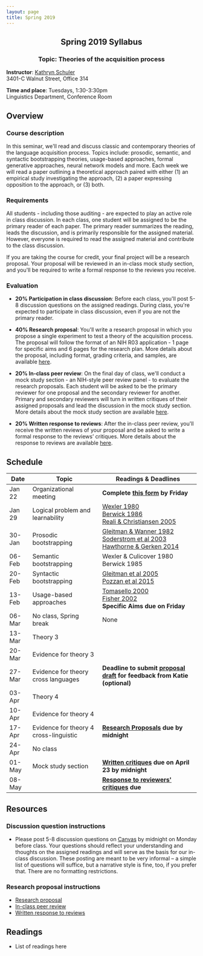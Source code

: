 ```yaml
---
layout: page
title: Spring 2019
---
```


<h2 align="center">Spring 2019 Syllabus</h2>
<h3 align="center">Topic: Theories of the acquisition process</h3>

**Instructor**: [Kathryn Schuler](http://www.kathrynschuler.com)  
3401-C Walnut Street, Office 314

**Time and place**: Tuesdays, 1:30-3:30pm   
Linguistics Department, Conference Room

## Overview

### Course description
In this seminar, we'll read and discuss classic and contemporary theories of the language acquisition process.  Topics include: prosodic, semantic, and syntactic bootstrapping theories, usage-based approaches, formal generative approaches, neural network models and more.  Each week we will read a paper outlining a theoretical approach paired with either (1) an empirical study investigating the approach, (2) a paper expressing opposition to the approach, or (3) both.

### Requirements
All students - including those auditing - are expected to play an active role in class discussion. In each class, one student will be assigned to be the primary reader of each paper.  The primary reader summarizes the reading, leads the discussion, and is primarily responsible for the assigned material.  However, everyone is required to read the assigned material and contribute to the class discussion.

If you are taking the course for credit, your final project will be a research proposal.  Your proposal will be reviewed in an in-class mock study section, and you'll be required to write a formal response to the reviews you receive.

### Evaluation

* **20% Participation in class discussion**: Before each class, you'll post 5-8 discussion questions on the assigned readings.  During class, you're expected to participate in class discussion, even if you are not the primary reader.   

* **40% Research proposal**: You'll write a research proposal in which you propose a single experiment to test a theory of the acquisition process.  The proposal will follow the format of an NIH R03 application - 1 page for specific aims and 6 pages for the research plan.  More details about the proposal, including format, grading criteria, and samples, are available [here](spring2019/research-proposal).

* **20% In-class peer review**: On the final day of class, we'll conduct a mock study section - an NIH-style peer review panel - to evaluate the research proposals.   Each student will be asked to be the primary reviewer for one proposal and the secondary reviewer for another.  Primary and secondary reviewers will turn in written critiques of their assigned proposals and lead the discussion in the mock study section.  More details about the mock study section are available [here](spring2019/research-proposal#in-class-peer-review).


* **20% Written response to reviews**: After the in-class peer review, you'll receive the written reviews of your proposal and  be asked to write a formal response to the reviews’ critiques. More details about the response to reviews are available [here](spring2019/research-proposal#written-response-to-reviews).

## Schedule

Date | Topic | Readings & **Deadlines**
 --- | --- | ---
Jan 22 | Organizational meeting | **Complete [this form]() by Friday**
Jan 29 | Logical problem and learnability | [Wexler 1980](https://drive.google.com/open?id=1uIYvQtzQaRpmVOTXcWi1tQJ8AguqnWdX)<br> [Berwick 1986](https://drive.google.com/open?id=1uAg5fDmrroko24claU0nGSbQRlq95ua1) <br> [Reali & Christiansen 2005](https://drive.google.com/open?id=1talM3Celuop6hoXUtAFYzSjBJrJ1Z8YN)
30-Jan | Prosodic bootstrapping |  [Gleitman & Wanner 1982]()<br>[Soderstrom et al 2003]()<br>[Hawthorne & Gerken 2014]()
06-Feb |  Semantic bootstrapping | Wexler & Culicover 1980<br>Berwick 1985
20-Feb | Syntactic bootstrapping |  [Gleitman et al 2005]()<br>[Pozzan et al 2015]()
 13-Feb | Usage-based approaches |  [Tomasello 2000]()<br>[Fisher 2002]()<br>**Specific Aims due on Friday**
06-Mar | No class, Spring break | None
 13-Mar | Theory 3 | 
 20-Mar | Evidence for theory 3 | 
 27-Mar | Evidence for theory cross languages |  **Deadline to submit [proposal draft](spring2018/research-proposal.html) for feedback from Katie (optional)**
 03-Apr | Theory 4 | 
 10-Apr | Evidence for theory 4 | 
17-Apr | Evidence for theory 4 cross-linguistic |  **[Research Proposals](spring2018/research-proposal.html) due by midnight**
24-Apr | No class |
 01-May | Mock study section |  **[Written critiques](spring2018/research-proposal.html#in-class-peer-review) due on April 23 by midnight**
 08-May |  |   **[Response to reviewers' critiques](spring2018/research-proposal.html#written-response-to-reviews) due**

## Resources

### Discussion question instructions

* Please post 5-8 discussion questions on [Canvas](https://canvas.upenn.edu/) by midnight on Monday before class. Your questions should reflect your understanding and thoughts on the assigned readings and will serve as the basis for our in-class discussion. These posting are meant to be very informal – a simple list of questions will suffice, but a narrative style is fine, too, if you prefer that.  There are no formatting restrictions.

### Research proposal instructions

* [Research proposal](spring2019/research-proposal.html)
* [In-class peer review](spring2019/research-proposal.html#in-class-peer-review)
* [Written response to reviews](spring2019/research-proposal.html#written-response-to-reviews)


## Readings

* List of readings here


<!--stackedit_data:
eyJoaXN0b3J5IjpbMjY3MDI4MzEwLDkwNTgwMjQxMywtMzAyMD
U0NDIyLC00MDEwODU4NDAsNDUzMzI0ODQsLTEwMDAyODg5NDMs
LTE4NzYwNzczOTUsMTc2OTE2NzAwNSwtNDgxMTIxMzQzLC0xMD
YwOTMzMjc3LC0xMDgwNDIzMTk3LDEzNjQxNTIyNTcsMTc3MTEz
OTEwNiwtMTQ1MTc4NTI5LDE0MjMzNzk3NCwtMjQyNTYzNjEzLC
0xMzg3NzQ1OTksLTQwNjgzOTk3NSwtMjAyMzMzNTA0OV19
-->